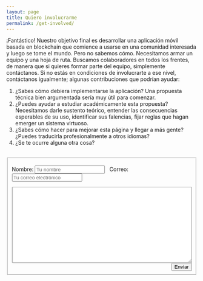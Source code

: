 ```yaml
---
layout: page
title: Quiero involucrarme
permalink: /get-involved/
---
```


¡Fantástico! Nuestro objetivo final es desarrollar una aplicación móvil basada en blockchain que comience a usarse en una comunidad interesada y luego se tome el mundo. Pero no sabemos cómo. Necesitamos armar un equipo y una hoja de ruta. Buscamos colaboradores en todos los frentes, de manera que si quieres formar parte del equipo, simplemente contáctanos. Si no estás en condiciones de involucrarte a ese nivel, contáctanos igualmente; algunas contribuciones que podrían ayudar:

1. ¿Sabes cómo debiera implementarse la aplicación? Una propuesta técnica bien argumentada sería muy útil para comenzar.
1. ¿Puedes ayudar a estudiar académicamente esta propuesta? Necesitamos darle sustento teórico, entender las consecuencias esperables de su uso, identificar sus falencias, fijar reglas que hagan emerger un sistema virtuoso.
1. ¿Sabes cómo hacer para mejorar esta página y llegar a más gente? ¿Puedes traducirla profesionalmente a otros idiomas?
1. ¿Se te ocurre alguna otra cosa?

<br>
<form action="https://formspree.io/xlepglyk" method="POST" align="left">
<fieldset>
<!--legend>Formulario de contacto</legend-->
  <p>
    Nombre: <input type="text" name="name" placeholder="Tu nombre">
    &nbsp; Correo: <input type="email" name="replyto" placeholder="Tu correo electrónico">
  </p>
  <textarea name="message" placeholder="Escribe aqui tu mensaje" style="width:100%; min-height:200px"> </textarea>
  <div align="right"><input type="submit" value="Enviar"></div>
</fieldset>
</form>
